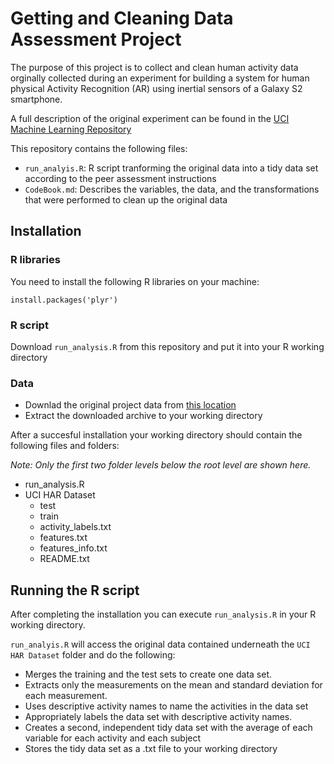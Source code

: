 # Getting and Cleaning Data Assessment Project

The purpose of this project is to collect and clean human activity data orginally collected during an experiment for building a system for human physical Activity Recognition (AR) using inertial sensors of a Galaxy S2 smartphone.

A full description of the original experiment can be found in the [UCI Machine Learning Repository](http://archive.ics.uci.edu/ml/datasets/Human+Activity+Recognition+Using+Smartphones)

This repository contains the following files:

* `run_analyis.R`: R script tranforming the original data into a tidy data set according to the peer assessment instructions
* `CodeBook.md`: Describes the variables, the data, and the transformations that were performed to clean up the original data

  
## Installation

### R libraries

You need to install the following R libraries on your machine:

    install.packages('plyr')

### R script

Download `run_analysis.R` from this repository and put it into your R working directory

### Data

* Downlad the original project data from [this location](https://d396qusza40orc.cloudfront.net/getdata%2Fprojectfiles%2FUCI%20HAR%20Dataset.zip)
* Extract the downloaded archive to your working directory

After a succesful installation your working directory should contain the following files and folders:

*Note: Only the first two folder levels below the root level are shown here.*

* run_analysis.R
* UCI HAR Dataset
  * test
  * train
  * activity_labels.txt
  * features.txt
  * features_info.txt
  * README.txt
  
  
## Running the R script

After completing the installation you can execute `run_analysis.R` in your R working directory. 

`run_analyis.R` will access the original data contained underneath the `UCI HAR Dataset` folder and do the following:

* Merges the training and the test sets to create one data set.
* Extracts only the measurements on the mean and standard deviation for each measurement. 
* Uses descriptive activity names to name the activities in the data set
* Appropriately labels the data set with descriptive activity names. 
* Creates a second, independent tidy data set with the average of each variable for each activity and each subject
* Stores the tidy data set as a .txt file to your working directory






